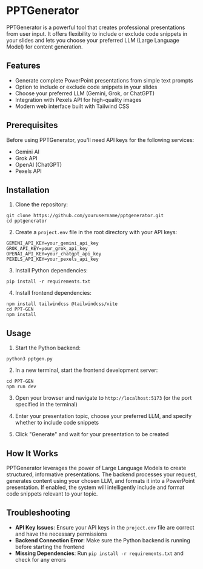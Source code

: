 # PPTGenerator

PPTGenerator is a powerful tool that creates professional presentations from user input. It offers flexibility to include or exclude code snippets in your slides and lets you choose your preferred LLM (Large Language Model) for content generation.

## Features

- Generate complete PowerPoint presentations from simple text prompts
- Option to include or exclude code snippets in your slides
- Choose your preferred LLM (Gemini, Grok, or ChatGPT)
- Integration with Pexels API for high-quality images
- Modern web interface built with Tailwind CSS

## Prerequisites

Before using PPTGenerator, you'll need API keys for the following services:

- Gemini AI
- Grok API
- OpenAI (ChatGPT)
- Pexels API

## Installation

1. Clone the repository:
```
git clone https://github.com/yourusername/pptgenerator.git
cd pptgenerator
```

2. Create a `project.env` file in the root directory with your API keys:
```
GEMINI_API_KEY=your_gemini_api_key
GROK_API_KEY=your_grok_api_key
OPENAI_API_KEY=your_chatgpt_api_key
PEXELS_API_KEY=your_pexels_api_key
```

3. Install Python dependencies:
```
pip install -r requirements.txt
```

4. Install frontend dependencies:
```
npm install tailwindcss @tailwindcss/vite
cd PPT-GEN
npm install
```

## Usage

1. Start the Python backend:
```
python3 pptgen.py
```

2. In a new terminal, start the frontend development server:
```
cd PPT-GEN
npm run dev
```

3. Open your browser and navigate to `http://localhost:5173` (or the port specified in the terminal)

4. Enter your presentation topic, choose your preferred LLM, and specify whether to include code snippets

5. Click "Generate" and wait for your presentation to be created

## How It Works

PPTGenerator leverages the power of Large Language Models to create structured, informative presentations. The backend processes your request, generates content using your chosen LLM, and formats it into a PowerPoint presentation. If enabled, the system will intelligently include and format code snippets relevant to your topic.

## Troubleshooting

- **API Key Issues**: Ensure your API keys in the `project.env` file are correct and have the necessary permissions
- **Backend Connection Error**: Make sure the Python backend is running before starting the frontend
- **Missing Dependencies**: Run `pip install -r requirements.txt` and check for any errors

